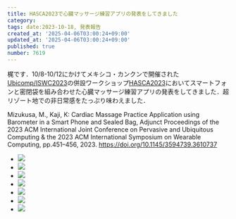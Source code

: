 ```yaml
---
title: HASCA2023で心臓マッサージ練習アプリの発表をしてきました
category:
tags: date:2023-10-18, 発表報告
created_at: '2025-04-06T03:00:24+09:00'
updated_at: '2025-04-06T03:00:24+09:00'
published: true
number: 7619
---
```



梶です．10/8-10/12にかけてメキシコ・カンクンで開催された[Ubicomp/ISWC2023](https://www.ubicomp.org/ubicomp-iswc-2023/)の併設ワークショップ[HASCA2023](http://hasca2023.hasc.jp/index.html)においてスマートフォンと密閉袋を組み合わせた心臓マッサージ練習アプリの発表をしてきました．超リゾート地での非日常感をたっぷり味わえました．

Mizukusa, M., Kaji, K: Cardiac Massage Practice Application using Barometer in a Smart Phone and Sealed Bag, Adjunct Proceedings of the 2023 ACM International Joint Conference on Pervasive and Ubiquitous Computing & the 2023 ACM International Symposium on Wearable Computing, pp.451–456, 2023. https://doi.org/10.1145/3594739.3610737

<div class="img-container">
    <ul class="slider">
        <li><img src="https://img.esa.io/uploads/production/attachments/13979/2025/04/06/148142/00bc8920-5641-4c82-9ee4-b7609259c6df.webp" /></li>
        <li><img src="https://img.esa.io/uploads/production/attachments/13979/2025/04/06/148142/50ebe070-8654-4959-87ec-633854a1c701.webp" /></li>
        <li><img src="https://img.esa.io/uploads/production/attachments/13979/2025/04/06/148142/7eeaf3c4-5fdc-4402-9b4e-0ebec32bcc94.webp" /></li>
        <li><img src="https://img.esa.io/uploads/production/attachments/13979/2025/04/06/148142/e13535c7-79ce-49f1-8324-51afbc28a0ff.webp" /></li>
        <li><img src="https://img.esa.io/uploads/production/attachments/13979/2025/04/06/148142/7e024f16-4cfe-431c-b85c-dcf37a56cf58.webp" /></li>
        <li><img src="https://img.esa.io/uploads/production/attachments/13979/2025/04/06/148142/79b07051-25ff-421d-8ba1-2960b8e360a8.webp" /></li>
        <li><img src="https://img.esa.io/uploads/production/attachments/13979/2025/04/06/148142/ca2bd55d-fb5f-42ef-8b39-116d829d571a.webp" /></li>
    </ul>
</div>

